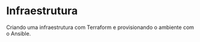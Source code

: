 # Infraestrutura
Criando uma infraestrutura com Terraform e provisionando o ambiente com o Ansible.
